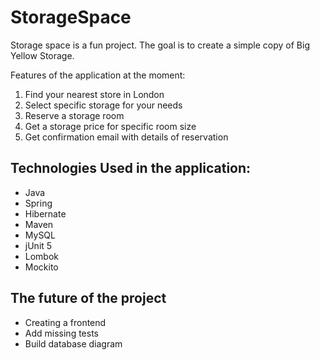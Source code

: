 # StorageSpace

Storage space is a fun project. The goal is to create a simple copy of Big Yellow Storage.

Features of the application at the moment:

1. Find your nearest store in London
2. Select specific storage for your needs
3. Reserve a storage room
4. Get a storage price for specific room size
5. Get confirmation email with details of reservation

## Technologies Used in the application:

* Java
* Spring
* Hibernate
* Maven
* MySQL
* jUnit 5   
* Lombok  
* Mockito

## The future of the project
* Creating a frontend 
* Add missing tests
* Build database diagram

